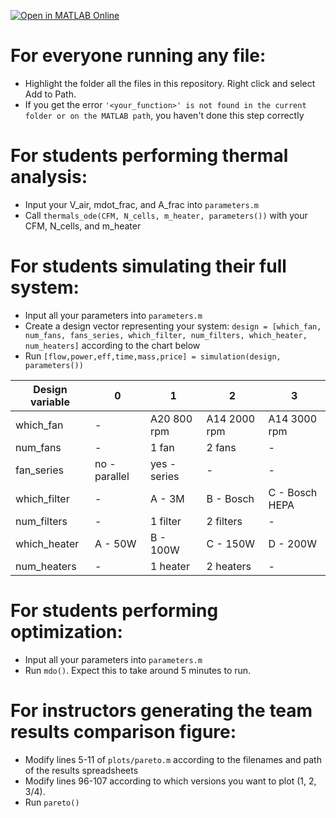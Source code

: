 [![Open in MATLAB Online](https://www.mathworks.com/images/responsive/global/open-in-matlab-online.svg)](https://matlab.mathworks.com/open/github/v1?repo=rebeccamccabe/MIT_GEL_D-PRO)

# For everyone running any file:
- Highlight the folder all the files in this repository. Right click and select Add to Path. 
- If you get the error `'<your_function>' is not found in the current folder or on the MATLAB path`, you haven't done this step correctly

# For students performing thermal analysis:
- Input your V_air, mdot_frac, and A_frac into `parameters.m`
- Call `thermals_ode(CFM, N_cells, m_heater, parameters())` with your CFM, N_cells, and m_heater

# For students simulating their full system:
- Input all your parameters into `parameters.m`
- Create a design vector representing your system: `design = [which_fan, num_fans,
        fans_series, which_filter, num_filters, which_heater, num_heaters]` according to the chart below
- Run `[flow,power,eff,time,mass,price] = simulation(design, parameters())`

| Design variable    | 0 | 1 | 2 | 3 |
| ----------- | --- | --- | --- | --- |
| which_fan   | - | A20 800 rpm | A14 2000 rpm | A14 3000 rpm |
| num_fans    | - | 1 fan | 2 fans | - |
| fan_series  |  no - parallel  | yes - series| - | - |
| which_filter | - | A - 3M | B - Bosch | C - Bosch HEPA |
| num_filters | - | 1 filter | 2 filters | - |
| which_heater | A - 50W | B - 100W | C - 150W | D - 200W |
| num_heaters| - | 1 heater | 2 heaters | - | 

# For students performing optimization:
- Input all your parameters into `parameters.m`
- Run `mdo()`. Expect this to take around 5 minutes to run.

# For instructors generating the team results comparison figure:
- Modify lines 5-11 of `plots/pareto.m` according to the filenames and path of the results spreadsheets
- Modify lines 96-107 according to which versions you want to plot (1, 2, 3/4).
- Run `pareto()`
